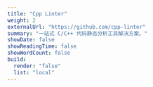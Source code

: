 ```yaml
---
title: "Cpp Linter"
weight: 2
externalUrl: "https://github.com/cpp-linter"
summary: "一站式 C/C++ 代码静态分析工具解决方案。"
showDate: false
showReadingTime: false
showWordCount: false
build:
  render: "false"
  list: "local"
---
```

